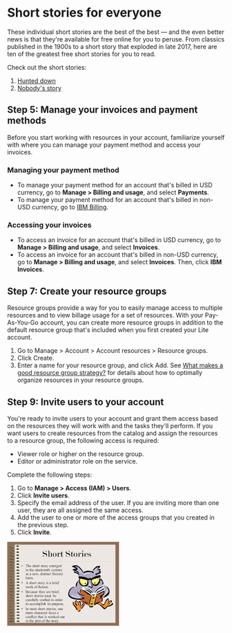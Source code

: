 # Short stories for everyone

These individual short stories are the best of the best — and the even better news is that they're available for free online for you to peruse. From classics published in the 1900s to a short story that exploded in late 2017, here are ten of the greatest free short stories for you to read.

Check out the short stories:
1. [Hunted down]({{site.link1}})
2. [Nobody's story]({{site.link2}})

## Step 5: Manage your invoices and payment methods

Before you start working with resources in your account, familiarize yourself with where you can manage your payment method and access your invoices.
### Managing your payment method
- To manage your payment method for an account that's billed in USD currency, go to **Manage > Billing and usage**, and select **Payments**.
- To manage your payment method for an account that's billed in non-USD currency, go to [IBM Billing](https://myibm.ibm.com/billing/).

### Accessing your invoices

- To access an invoice for an account that's billed in USD currency, go to **Manage > Billing and usage**, and select **Invoices**.
- To access an invoice for an account that's billed in non-USD currency, go to **Manage > Billing and usage**, and select **Invoices**. Then, click **IBM Invoices**.

## Step 7: Create your resource groups

Resource groups provide a way for you to easily manage access to multiple resources and to view billage usage for a set of resources. With your Pay-As-You-Go account, you can create more resource groups in addition to the default resource group that's included when you first created your Lite account.
1. Go to Manage > Account > Account resources > Resource groups.
2. Click Create.
3. Enter a name for your resource group, and click Add.
See [What makes a good resource group strategy?](https://cloud.ibm.com/docs/account?topic=account-account_setup#resource-group-strategy) for details about how to optimally organize resources in your resource groups.

## Step 9: Invite users to your account

You're ready to invite users to your account and grant them access based on the resources they will work with and the tasks they'll perform. If you want users to create resources from the catalog and assign the resources to a resource group, the following access is required:
- Viewer role or higher on the resource group.
- Editor or administrator role on the service.

Complete the following steps:

1. Go to **Manage > Access (IAM) > Users**.
2. Click **Invite users**.
3. Specify the email address of the user. If you are inviting more than one user, they are all assigned the same access.
4. Add the user to one or more of the access groups that you created in the previous step.
5. Click **Invite**.


![sampleimagefile](280520112027.jpg)
